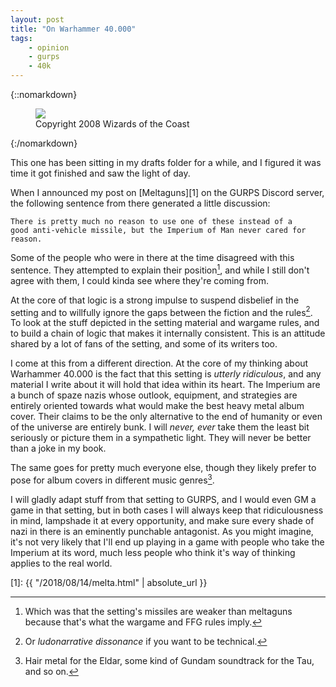 ```yaml
---
layout: post
title: "On Warhammer 40.000"
tags:
    - opinion
    - gurps
    - 40k
---
```


{::nomarkdown}
<figure class="left">
  <img src="{{ "/assets/wir-mm-4e-choker.png" | absolute_url }}"/>
  <figcaption>
    Copyright 2008 Wizards of the Coast
  </figcaption>
</figure>
{:/nomarkdown}

This one has been sitting in my drafts folder for a while, and I figured it was
time it got finished and saw the light of day.

When I announced my post on [Meltaguns][1] on the GURPS Discord server, the
following sentence from there generated a little discussion:

    There is pretty much no reason to use one of these instead of a
    good anti-vehicle missile, but the Imperium of Man never cared for reason.

Some of the people who were in there at the time disagreed with this
sentence. They attempted to explain their position[^1], and while I still don't
agree with them, I could kinda see where they're coming from.

At the core of that logic is a strong impulse to suspend disbelief in the
setting and to willfully ignore the gaps between the fiction and the
rules[^2]. To look at the stuff depicted in the setting material and wargame
rules, and to build a chain of logic that makes it internally consistent. This
is an attitude shared by a lot of fans of the setting, and some of its writers
too.

I come at this from a different direction. At the core of my thinking about
Warhammer 40.000 is the fact that this setting is _utterly ridiculous_, and any
material I write about it will hold that idea within its heart. The Imperium are
a bunch of spaze nazis whose outlook, equipment, and strategies are entirely
oriented towards what would make the best heavy metal album cover. Their claims
to be the only alternative to the end of humanity or even of the universe are
entirely bunk. I will _never, ever_ take them the least bit seriously or picture
them in a sympathetic light. They will never be better than a joke in my book.

The same goes for pretty much everyone else, though they likely prefer to pose
for album covers in different music genres[^3].

I will gladly adapt stuff from that setting to GURPS, and I would even GM a game
in that setting, but in both cases I will always keep that ridiculousness in
mind, lampshade it at every opportunity, and make sure every shade of nazi in
there is an eminently punchable antagonist. As you might imagine, it's not very
likely that I'll end up playing in a game with people who take the Imperium at
its word, much less people who think it's way of thinking applies to the real
world.


[1]: {{ "/2018/08/14/melta.html" | absolute_url }}

[^1]: Which was that the setting's missiles are weaker than meltaguns because
    that's what the wargame and FFG rules imply.

[^2]: Or _ludonarrative dissonance_ if you want to be technical.

[^3]: Hair metal for the Eldar, some kind of Gundam soundtrack for the Tau, and
    so on.
